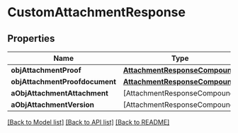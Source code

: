 # CustomAttachmentResponse

## Properties
Name | Type | Description | Notes
------------ | ------------- | ------------- | -------------
**objAttachmentProof** | [**AttachmentResponseCompound**](AttachmentResponseCompound.md) |  | [optional] 
**objAttachmentProofdocument** | [**AttachmentResponseCompound**](AttachmentResponseCompound.md) |  | [optional] 
**aObjAttachmentAttachment** | [AttachmentResponseCompound] |  | [optional] 
**aObjAttachmentVersion** | [AttachmentResponseCompound] |  | [optional] 

[[Back to Model list]](../README.md#documentation-for-models) [[Back to API list]](../README.md#documentation-for-api-endpoints) [[Back to README]](../README.md)



